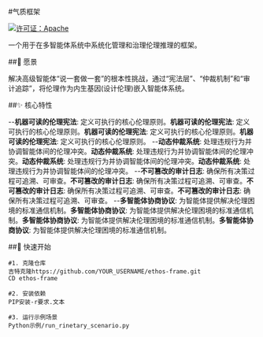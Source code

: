 #气质框架

[![许可证：Apache](https://img.shields.io/badge/License-Apache%202.0-blue.svg)](https://opensource.org/licenses/Apache-2.0)

一个用于在多智能体系统中系统化管理和治理伦理推理的框架。

##🎯  愿景

解决高级智能体“说一套做一套”的根本性挑战，通过“宪法层”、“仲裁机制”和“审计追踪”，将伦理作为内生基因(设计伦理)嵌入智能体系统。

##✨  核心特性

--**机器可读的伦理宪法**: 定义可执行的核心伦理原则。**机器可读的伦理宪法**: 定义可执行的核心伦理原则。**机器可读的伦理宪法**: 定义可执行的核心伦理原则。**机器可读的伦理宪法**: 定义可执行的核心伦理原则。
--**动态仲裁系统**: 处理违规行为并协调智能体间的伦理冲突。**动态仲裁系统**: 处理违规行为并协调智能体间的伦理冲突。**动态仲裁系统**: 处理违规行为并协调智能体间的伦理冲突。**动态仲裁系统**: 处理违规行为并协调智能体间的伦理冲突。
--**不可篡改的审计日志**: 确保所有决策过程可追溯、可审查。**不可篡改的审计日志**: 确保所有决策过程可追溯、可审查。**不可篡改的审计日志**: 确保所有决策过程可追溯、可审查。**不可篡改的审计日志**: 确保所有决策过程可追溯、可审查。
--**多智能体协商协议**: 为智能体提供解决伦理困境的标准通信机制。**多智能体协商协议**: 为智能体提供解决伦理困境的标准通信机制。**多智能体协商协议**: 为智能体提供解决伦理困境的标准通信机制。**多智能体协商协议**: 为智能体提供解决伦理困境的标准通信机制。

##🚀  快速开始

```"'bash
#1. 克隆仓库
吉特克隆https://github.com/YOUR_USERNAME/ethos-frame.git
CD ethos-frame

#2. 安装依赖
PIP安装-r要求.文本

#3. 运行示例场景
Python示例/run_rinetary_scenario.py
